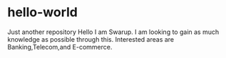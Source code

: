 # hello-world
Just another repository
 Hello
 I am Swarup. I am looking to gain as much knowledge as possible through this. Interested areas are Banking,Telecom,and E-commerce.
